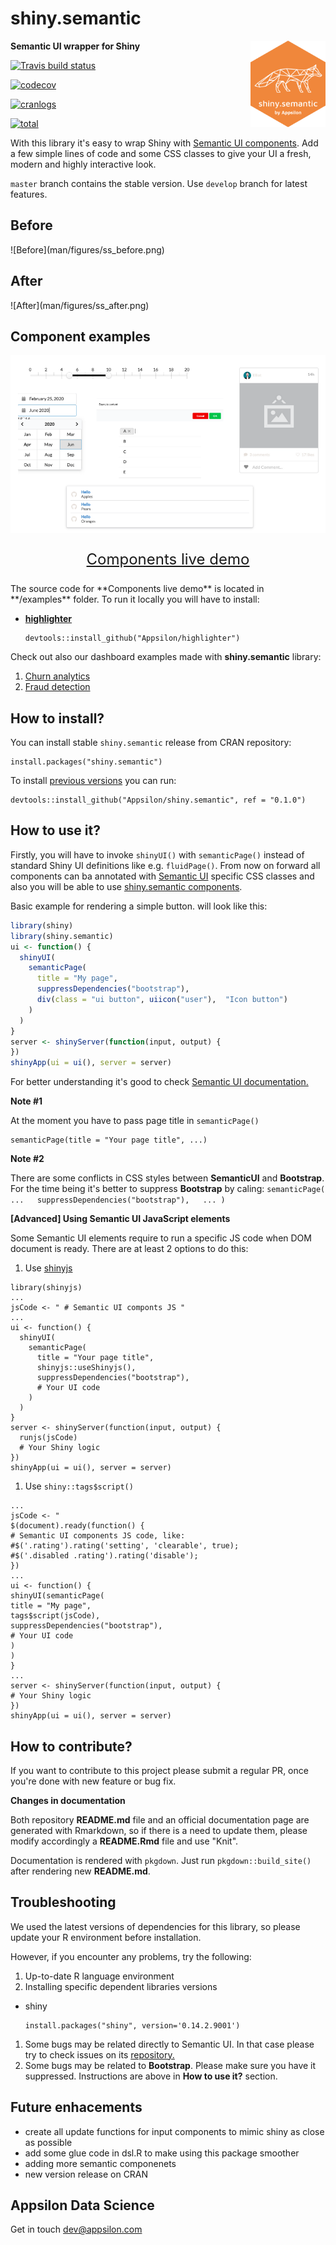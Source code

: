 
shiny.semantic
==============

<img src="man/figures/hexsticker.png" align="right" alt="" width="120" />

**Semantic UI wrapper for Shiny**

<!-- badges: start -->

[![Travis build status](https://travis-ci.org/Appsilon/shiny.semantic.svg?branch=develop)](https://travis-ci.org/Appsilon/shiny.semantic) 

[![codecov](https://codecov.io/gh/Appsilon/shiny.semantic/branch/master/graph/badge.svg)](https://codecov.io/gh/Appsilon/shiny.semantic)

[![cranlogs](https://cranlogs.r-pkg.org/badges/shiny.semantic)](https://CRAN.R-project.org/package=shiny.semantic)

[![total](https://cranlogs.r-pkg.org/badges/grand-total/shiny.semantic)](https://www.rpackages.io/package/shiny.semantic)
<!-- badges: end -->

With this library it's easy to wrap Shiny with [Semantic UI components](https://github.com/Semantic-Org/Semantic-UI). Add a few simple lines of code and some CSS classes to give your UI a fresh, modern and highly interactive look.

`master` branch contains the stable version. Use `develop` branch for latest features.

<h2>
Before
</h2>
![Before](man/figures/ss_before.png)

<h2>
After
</h2>
![After](man/figures/ss_after.png)

Component examples
------------------

![Components](man/figures/semantic_components.png)

<p style="text-align: center; font-size: x-large;">
<a href="https://demo.appsilon.ai/shiny-semantic-components/">Components live demo</a>
</p>
The source code for **Components live demo** is located in **/examples** folder. To run it locally you will have to install:

-   [**highlighter**](https://github.com/Appsilon/highlighter)

        devtools::install_github("Appsilon/highlighter")

Check out also our dashboard examples made with **shiny.semantic** library:

1.  [Churn analytics](https://demo.appsilon.ai/churn)
2.  [Fraud detection](https://demo.appsilon.ai/frauds)

How to install?
---------------

You can install stable `shiny.semantic` release from CRAN repository:

    install.packages("shiny.semantic")

To install [previous versions]() you can run:

    devtools::install_github("Appsilon/shiny.semantic", ref = "0.1.0")

How to use it?
--------------

Firstly, you will have to invoke `shinyUI()` with `semanticPage()` instead of standard Shiny UI definitions like e.g. `fluidPage()`. From now on forward all components can ba annotated with [Semantic UI](http://semantic-ui.com/introduction/getting-started.html) specific CSS classes and also you will be able to use [shiny.semantic components](https://demo.appsilon.ai/shiny-semantic-components/).

Basic example for rendering a simple button. will look like this:

``` r
library(shiny)
library(shiny.semantic)
ui <- function() {
  shinyUI(
    semanticPage(
      title = "My page",
      suppressDependencies("bootstrap"),
      div(class = "ui button", uiicon("user"),  "Icon button")
    )
  )
}
server <- shinyServer(function(input, output) {
})
shinyApp(ui = ui(), server = server)
```

For better understanding it's good to check [Semantic UI documentation.](http://semantic-ui.com/introduction/getting-started.html)

**Note \#1**

At the moment you have to pass page title in `semanticPage()`

    semanticPage(title = "Your page title", ...)

**Note \#2**

There are some conflicts in CSS styles between **SemanticUI** and **Bootstrap**. For the time being it's better to suppress **Bootstrap** by caling: `semanticPage(   ...   suppressDependencies("bootstrap"),   ... )`

**\[Advanced\] Using Semantic UI JavaScript elements**

Some Semantic UI elements require to run a specific JS code when DOM document is ready. There are at least 2 options to do this:

1.  Use [shinyjs](https://github.com/daattali/shinyjs)

<!-- -->

    library(shinyjs)
    ...
    jsCode <- " # Semantic UI componts JS "
    ...
    ui <- function() {
      shinyUI(
        semanticPage(
          title = "Your page title",
          shinyjs::useShinyjs(),
          suppressDependencies("bootstrap"),
          # Your UI code
        )
      )
    }
    server <- shinyServer(function(input, output) {
      runjs(jsCode)
      # Your Shiny logic
    })
    shinyApp(ui = ui(), server = server)

1.  Use `shiny::tags$script()`

<!-- -->

    ...
    jsCode <- "
    $(document).ready(function() {
    # Semantic UI components JS code, like:
    #$('.rating').rating('setting', 'clearable', true);
    #$('.disabled .rating').rating('disable');
    })
    ...
    ui <- function() {
    shinyUI(semanticPage(
    title = "My page",
    tags$script(jsCode),
    suppressDependencies("bootstrap"),
    # Your UI code
    )
    )
    }
    ...
    server <- shinyServer(function(input, output) {
    # Your Shiny logic
    })
    shinyApp(ui = ui(), server = server)

How to contribute?
------------------

If you want to contribute to this project please submit a regular PR, once you're done with new feature or bug fix.<br>

**Changes in documentation**

Both repository **README.md** file and an official documentation page are generated with Rmarkdown, so if there is a need to update them, please modify accordingly a **README.Rmd** file and use "Knit".

Documentation is rendered with `pkgdown`. Just run `pkgdown::build_site()` after rendering new **README.md**.

Troubleshooting
---------------

We used the latest versions of dependencies for this library, so please update your R environment before installation.

However, if you encounter any problems, try the following:

1.  Up-to-date R language environment
2.  Installing specific dependent libraries versions

-   shiny

        install.packages("shiny", version='0.14.2.9001')

1.  Some bugs may be related directly to Semantic UI. In that case please try to check issues on its [repository.](https://github.com/Semantic-Org/Semantic-UI)
2.  Some bugs may be related to **Bootstrap**. Please make sure you have it suppressed. Instructions are above in **How to use it?** section.

Future enhacements
------------------

-   create all update functions for input components to mimic shiny as close as possible
-   add some glue code in dsl.R to make using this package smoother
-   adding more semantic componenets
-   new version release on CRAN

Appsilon Data Science
---------------------

Get in touch [dev@appsilon.com](dev@appsilon.com)
